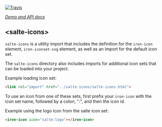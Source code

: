 [![Travis][travis-ci-image]][travis-ci-url]

_[Demo and API docs][salte-icon-docs]_

## &lt;salte-icons&gt;

`salte-icons` is a utility import that includes the definition for the `iron-icon` element, `iron-iconset-svg` element, as well as an import for the default icon set.

The `salte-icons` directory also includes imports for additional icon sets that can be loaded into your project.

Example loading icon set:

```html
<link rel="import" href="../salte-icons/salte-icons.html">
```

To use an icon from one of these sets, first prefix your `iron-icon` with the icon set name, followed by a colon, ":", and then the icon id.

Example using the logo icon from the salte icon set:

```html
<iron-icon icon="salte:logo"></iron-icon>
```

[travis-ci-image]: https://travis-ci.org/salte-io/salte-icons.svg?branch=master
[travis-ci-url]: https://travis-ci.org/salte-io/salte-icons

[salte-icon-docs]: https://salte-io.github.io/salte-icons
